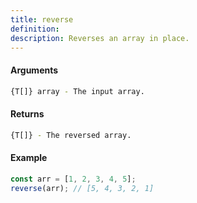 ```yaml
---
title: reverse
definition: 
description: Reverses an array in place.
---
```



#### Arguments


```bash
{T[]} array - The input array.
```


#### Returns


```bash
{T[]} - The reversed array.
```


#### Example


```ts
const arr = [1, 2, 3, 4, 5];reverse(arr); // [5, 4, 3, 2, 1]
```